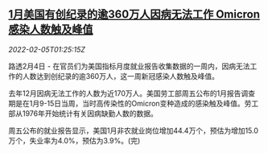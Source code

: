 <!--1644024665000-->
[1月美国有创纪录的逾360万人因病无法工作 Omicron感染人数触及峰值](https://cn.reuters.com/article/us-jan-covid19-infections-job-0205-idCNKBS2KA019)
------

<div><i>2022-02-05T01:25:15Z</i></div><p>路透2月4日 - 在官员们为美国指标月度就业报告收集数据的一周内，因病无法工作的人数达到创纪录的逾360万人，这一周新冠感染人数触及峰值。</p><p>去年12月因病无法工作的人数为近170万人。美国劳工部周五公布的1月报告调查期是在1月9-15日当周，当时高传染性的Omicron变种造成的感染触及峰值。劳工部从1976年开始统计有关因病缺勤人数的数据。</p><p>周五公布的就业报告显示，美国1月非农就业岗位增加44.4万个，预估为增加15.0万个，失业率为4.0%，预估为3.9%。(完)</p>
